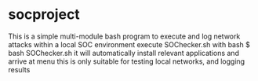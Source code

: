 # socproject
This is a simple multi-module bash program to execute and log network attacks within a local SOC environment
execute SOChecker.sh with bash
$ bash SOChecker.sh
it will automatically install relevant applications and arrive at menu
this is only suitable for testing local networks, and logging results

